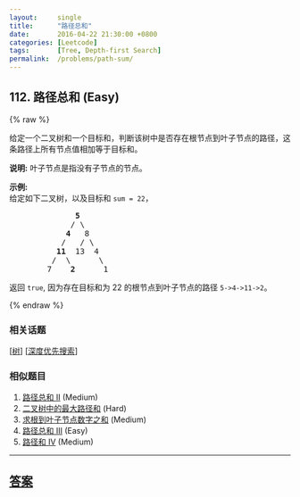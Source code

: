 ```yaml
---
layout:     single
title:      "路径总和"
date:       2016-04-22 21:30:00 +0800
categories: [Leetcode]
tags:       [Tree, Depth-first Search]
permalink:  /problems/path-sum/
---
```


## 112. 路径总和 (Easy)

{% raw %}

<p>给定一个二叉树和一个目标和，判断该树中是否存在根节点到叶子节点的路径，这条路径上所有节点值相加等于目标和。</p>

<p><strong>说明:</strong>&nbsp;叶子节点是指没有子节点的节点。</p>

<p><strong>示例:</strong>&nbsp;<br>
给定如下二叉树，以及目标和 <code>sum = 22</code>，</p>

<pre>              <strong>5</strong>
             / \
            <strong>4 </strong>  8
           /   / \
          <strong>11 </strong> 13  4
         /  \      \
        7    <strong>2</strong>      1
</pre>

<p>返回 <code>true</code>, 因为存在目标和为 22 的根节点到叶子节点的路径 <code>5-&gt;4-&gt;11-&gt;2</code>。</p>

{% endraw %}

### 相关话题
  [[树](https://github.com/openset/leetcode/tree/master/tag/tree/README.md)]
  [[深度优先搜索](https://github.com/openset/leetcode/tree/master/tag/depth-first-search/README.md)]

### 相似题目
  1. [路径总和 II](/problems/path-sum-ii) (Medium)
  1. [二叉树中的最大路径和](/problems/binary-tree-maximum-path-sum) (Hard)
  1. [求根到叶子节点数字之和](/problems/sum-root-to-leaf-numbers) (Medium)
  1. [路径总和 III](/problems/path-sum-iii) (Easy)
  1. [路径和 IV](/problems/path-sum-iv) (Medium)

---

## [答案](https://github.com/openset/leetcode/tree/master/problems/path-sum)
